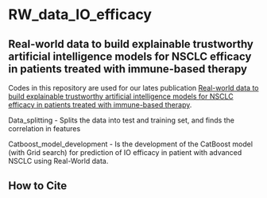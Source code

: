 # RW_data_IO_efficacy
## Real-world data to build explainable trustworthy artificial intelligence models for NSCLC efficacy in patients treated with immune-based therapy

Codes in this repository are used for our lates publication [Real-world data to build explainable trustworthy artificial intelligence models for NSCLC efficacy in patients treated with immune-based therapy](https://www.frontiersin.org/my-frontiers/overview). 

Data_splitting - Splits the data into test and training set, and finds the correlation in features

Catboost_model_development - Is the development of the CatBoost model (with Grid search) for prediction of IO efficacy in patient with advanced NSCLC using Real-World data. 

## How to Cite 



